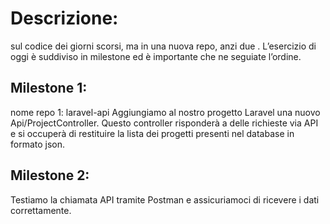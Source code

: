 # Descrizione:
sul codice dei giorni scorsi, ma in una nuova repo, anzi due .
L’esercizio di oggi è suddiviso in milestone ed è importante che ne seguiate l’ordine.

## Milestone 1:
nome repo 1: laravel-api
Aggiungiamo al nostro progetto Laravel una nuovo Api/ProjectController. Questo controller risponderà a delle richieste via API e si occuperà di restituire la lista dei progetti presenti nel database in formato json.

## Milestone 2:
Testiamo la chiamata API tramite Postman e assicuriamoci di ricevere i dati correttamente.